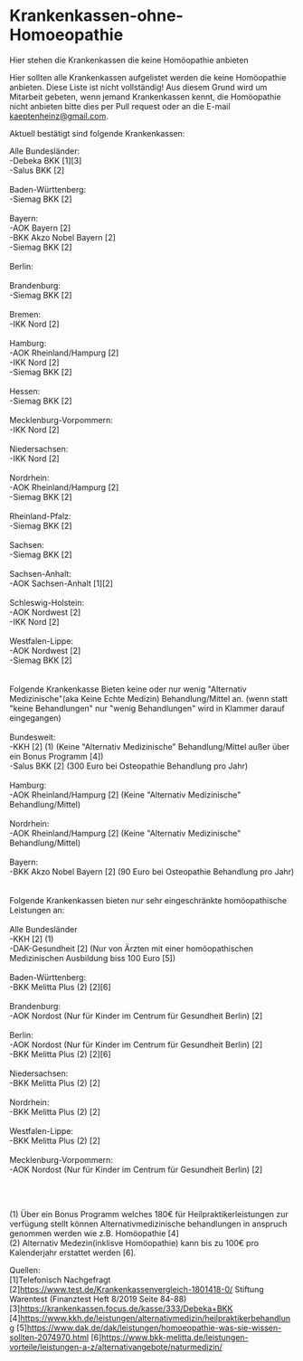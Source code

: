 # Krankenkassen-ohne-Homoeopathie
Hier stehen die Krankenkassen die keine Homöopathie anbieten <br/>

Hier sollten alle Krankenkassen aufgelistet werden die keine Homöopathie anbieten. Diese Liste ist nicht vollständig! Aus diesem Grund wird um Mitarbeit gebeten, wenn jemand Krankenkassen kennt, die Homöopathie nicht anbieten bitte dies per Pull request oder an die E-mail kaeptenheinz@gmail.com.<br/>

Aktuell bestätigt sind folgende Krankenkassen:<br/>

Alle Bundesländer: <br/>
-Debeka BKK  [1][3]  <br/>
-Salus BKK [2] <br/>
<br/>
Baden-Württenberg: <br/>
-Siemag BKK [2] <br/>
<br/>
Bayern: <br/>
-AOK Bayern [2] <br/>
-BKK Akzo Nobel Bayern [2] <br/>
-Siemag BKK [2] <br/>
<br/>
Berlin: <br/>
 <br/>
Brandenburg:<br/> 
-Siemag BKK [2] <br/>
 <br/>
Bremen:<br/>
-IKK Nord [2] <br/>
<br/>
Hamburg: <br/>
-AOK Rheinland/Hampurg [2] <br/>
-IKK Nord [2] <br/>
-Siemag BKK [2] <br/>
<br/>
Hessen:<br/>
-Siemag BKK [2] <br/>
 <br/>
Mecklenburg-Vorpommern:<br/>
-IKK Nord [2] <br/>
<br/>
Niedersachsen: <br/>
-IKK Nord [2] <br/>
<br/>
Nordrhein: <br/>
-AOK Rheinland/Hampurg [2] <br/>
-Siemag BKK [2] <br/>
<br/>
Rheinland-Pfalz: <br/>
-Siemag BKK [2] <br/>
 <br/>
Sachsen: <br/>
-Siemag BKK [2] <br/>
 <br/>
Sachsen-Anhalt: <br/>
-AOK Sachsen-Anhalt [1][2] <br/>
<br/>
Schleswig-Holstein: <br/>
-AOK Nordwest [2] <br/>
-IKK Nord [2] <br/>
<br/>
Westfalen-Lippe: <br/>
-AOK Nordwest [2]  <br/>
-Siemag BKK [2] <br/>
<br/>
<br/>
Folgende Krankenkasse Bieten keine oder nur wenig "Alternativ Medizinische"(aka Keine Echte Medizin) Behandlung/Mittel an. 
(wenn statt "keine Behandlungen" nur "wenig Behandlungen" wird in Klammer darauf eingegangen)  
<br/>
Bundesweit: <br/>
-KKH [2] (1)  (Keine "Alternativ Medizinische" Behandlung/Mittel außer über ein Bonus Programm [4])<br/>
-Salus BKK [2] (300 Euro bei Osteopathie Behandlung pro Jahr)  <br/>
<br/>
Hamburg: <br/>
-AOK Rheinland/Hampurg [2] (Keine "Alternativ Medizinische" Behandlung/Mittel) <br/>
<br/>
Nordrhein: <br/>
-AOK Rheinland/Hampurg [2] (Keine "Alternativ Medizinische" Behandlung/Mittel)<br/>
<br/>
Bayern:<br/>
-BKK Akzo Nobel Bayern [2] (90 Euro bei Osteopathie Behandlung pro Jahr)  <br/>
<br/>
<br/>
Folgende Krankenkassen bieten nur sehr eingeschränkte homöopathische Leistungen an: <br/>
<br/>
Alle Bundesländer<br/>
-KKH [2] (1) <br/>
-DAK-Gesundheit [2] (Nur von Ärzten mit einer homöopathischen Medizinischen Ausbildung biss 100 Euro [5])   <br/>
<br/>
Baden-Württenberg: <br/>
-BKK Melitta Plus (2) [2][6]<br/>
 <br/>
Brandenburg: <br/>
-AOK Nordost (Nur für Kinder im Centrum für Gesundheit Berlin)  [2] <br/>
<br/>
Berlin:<br/>
-AOK Nordost (Nur für Kinder im Centrum für Gesundheit Berlin)  [2] <br/>
-BKK Melitta Plus (2) [2][6] <br/>
<br/>
Niedersachsen: <br/>
-BKK Melitta Plus (2) [2] <br/>
<br/>
Nordrhein: <br/>
-BKK Melitta Plus (2) [2] <br/>
 <br/>
 Westfalen-Lippe: <br/>
-BKK Melitta Plus (2) [2] <br/>
 <br/>
Mecklenburg-Vorpommern: <br/>
-AOK Nordost (Nur für Kinder im Centrum für Gesundheit Berlin)  [2]<br/>

<br/>
<br/>

(1) Über ein Bonus Programm welches 180€ für Heilpraktikerleistungen zur verfügung stellt können Alternativmedizinische behandlungen in anspruch genommen werden wie z.B. Homöopathie [4] <br/>
(2) Alternativ Medezin(inklisve Homöopathie) kann bis zu 100€ pro Kalenderjahr erstattet werden [6]. 

Quellen:<br/>
[1]Telefonisch Nachgefragt <br/>
[2]https://www.test.de/Krankenkassenvergleich-1801418-0/  Stiftung Warentest (Finanztest Heft 8/2019 Seite 84-88) <br/>
[3]https://krankenkassen.focus.de/kasse/333/Debeka+BKK <br/>
[4]https://www.kkh.de/leistungen/alternativmedizin/heilpraktikerbehandlung
[5]https://www.dak.de/dak/leistungen/homoeopathie-was-sie-wissen-sollten-2074970.html
[6]https://www.bkk-melitta.de/leistungen-vorteile/leistungen-a-z/alternativangebote/naturmedizin/ 


